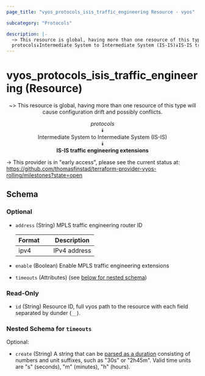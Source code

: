 ```yaml
---
page_title: "vyos_protocols_isis_traffic_engineering Resource - vyos"

subcategory: "Protocols"

description: |- 
  ~> This resource is global, having more than one resource of this type will cause configuration drift and possibly conflicts.
  protocols⯯Intermediate System to Intermediate System (IS-IS)⯯IS-IS traffic engineering extensions
---
```


# vyos_protocols_isis_traffic_engineering (Resource)
<center>

~> This resource is global, having more than one resource of this type will cause configuration drift and possibly conflicts.

*protocols*  
⯯  
Intermediate System to Intermediate System (IS-IS)  
⯯  
**IS-IS traffic engineering extensions**


</center>

-> This provider is in "early access", please see the current status at: https://github.com/thomasfinstad/terraform-provider-vyos-rolling/milestones?state=open

## Schema

### Optional

- `address` (String) MPLS traffic engineering router ID

    |Format  &emsp;|Description   |
    |----------|----------------|
    |ipv4    &emsp;|IPv4 address  |
- `enable` (Boolean) Enable MPLS traffic engineering extensions
- `timeouts` (Attributes) (see [below for nested schema](#nestedatt--timeouts))

### Read-Only

- `id` (String) Resource ID, full vyos path to the resource with each field separated by dunder (`__`).

<a id="nestedatt--timeouts"></a>
### Nested Schema for `timeouts`

Optional:

- `create` (String) A string that can be [parsed as a duration](https://pkg.go.dev/time#ParseDuration) consisting of numbers and unit suffixes, such as &#34;30s&#34; or &#34;2h45m&#34;. Valid time units are &#34;s&#34; (seconds), &#34;m&#34; (minutes), &#34;h&#34; (hours).  
